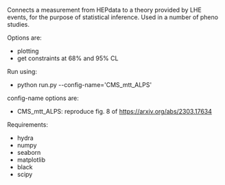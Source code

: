 Connects a measurement from HEPdata to a theory provided by LHE events, for the purpose of statistical inference.
Used in a number of pheno studies.

Options are:
- plotting
- get constraints at 68% and 95% CL

Run using:
- python run.py --config-name='CMS_mtt_ALPS'

config-name options are:
- CMS_mtt_ALPS: reproduce fig. 8 of https://arxiv.org/abs/2303.17634

Requirements:
- hydra
- numpy
- seaborn
- matplotlib
- black
- scipy
